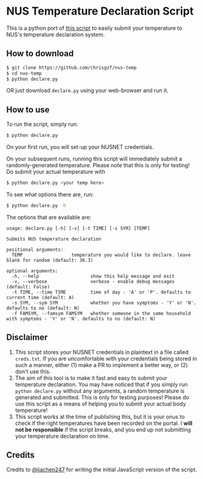 # NUS Temperature Declaration Script

This is a python port of [this script](https://github.com/jiachen247/nus-htd-automation) to
easily submit your temperature to NUS's temperature declaration system.

## How to download

```bash
$ git clone https://github.com/chrisgzf/nus-temp
$ cd nus-temp
$ python declare.py
```

OR just download `declare.py` using your web-browser and run it.

## How to use

To run the script, simply run:
```bash
$ python declare.py
```
On your first run, you will set-up your NUSNET credentials.

On your subsequent runs, running this script will immediately submit a randomly-generated
temperature. Please note that this is only for testing! Do submit your actual temperature
with
```bash
$ python declare.py <your temp here>
```

To see what options there are, run:
```bash
$ python declare.py -h
```

The options that are available are:
```
usage: declare.py [-h] [-v] [-t TIME] [-s SYM] [TEMP]

Submits NUS temperature declaration

positional arguments:
  TEMP                  temperature you would like to declare. leave blank for random (default: 36.3)

optional arguments:
  -h, --help                   show this help message and exit
  -v, --verbose                verbose - enable debug messages (default: False)
  -t TIME, --time TIME         time of day - 'A' or 'P'. defaults to current time (default: A)
  -s SYM, --sym SYM            whether you have symptoms - 'Y' or 'N'. defaults to no (default: N)
  -f FAMSYM, --famsym FAMSYM   whether someone in the same household with symptoms - 'Y' or 'N'. defaults to no (default: N)
```

## Disclaimer

1. This script stores your NUSNET credentials in plaintext in a file called `creds.txt`. If you
are uncomfortable with your credentials being stored in such a manner, either (1) make a PR to
implement a better way, or (2) don't use this.
1. The aim of this tool is to make it fast and easy to submit your temperature declaration. You
may have noticed that if you simply run `python declare.py` without any arguments, a random
temperature is generated and submitted. This is only for testing purposes! Please do use this
script as a means of helping you to submit your actual body temperature!
1. This script works at the time of publishing this, but it is your onus to check if the right
temperatures have been recorded on the portal. I **will not be responsible** if the script breaks,
and you end up not submitting your temperature declaration on time.

## Credits

Credits to [@jiachen247](https://github.com/jiachen247/nus-htd-automation) for writing the initial
JavaScript version of the script.
